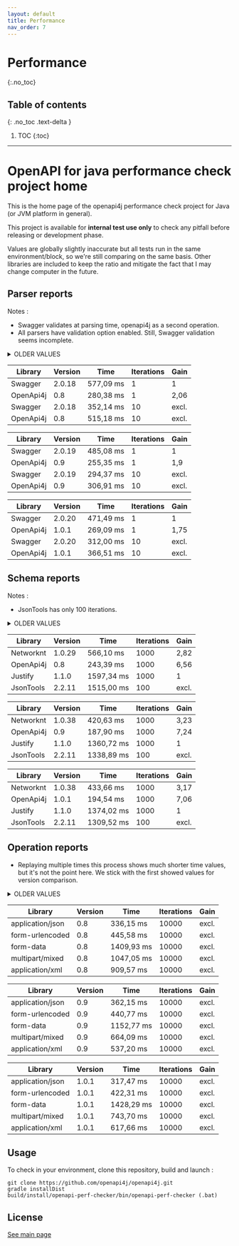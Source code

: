 ```yaml
---
layout: default
title: Performance
nav_order: 7
---
```


# Performance
{:.no_toc}

## Table of contents
{: .no_toc .text-delta }

1. TOC
{:toc}

---

# OpenAPI for java performance check project home

This is the home page of the openapi4j performance check project for Java (or JVM platform in general).

This project is available for **internal test use only** to check any pitfall before releasing or development phase.

Values are globally slightly inaccurate but all tests run in the same environment/block, so we're still comparing on the same basis.
Other libraries are included to keep the ratio and mitigate the fact that I may change computer in the future.

## Parser reports

Notes :
* Swagger validates at parsing time, openapi4j as a second operation.
* All parsers have validation option enabled. Still, Swagger validation seems incomplete.

<details><summary>OLDER VALUES</summary>
<p>

| Library           | Version       | Time          | Iterations    | Gain    |
|-------------------|---------------|---------------|---------------|---------|
| Swagger           | 2.0.15        | 460,31 ms     | 1             | 1       |
| OpenApi4j         | 0.1           | 227,84 ms     | 1             | 2.02    |
| Swagger           | 2.0.15        | 198,42 ms     | 10            | excl.   |
| OpenApi4j         | 0.1           | 215,42 ms     | 10            | excl.   |

| Library           | Version       | Time          | Iterations    | Gain    |
|-------------------|---------------|---------------|---------------|---------|
| Swagger           | 2.0.15        | 413,37 ms     | 1             | 1       |
| OpenApi4j         | 0.2           | 209,23 ms     | 1             | 1.98    |
| Swagger           | 2.0.15        | 240,47 ms     | 10            | excl.   |
| OpenApi4j         | 0.2           | 256,44 ms     | 10            | excl.   |

| Library           | Version       | Time          | Iterations    | Gain    |
|-------------------|---------------|---------------|---------------|---------|
| Swagger           | 2.0.16        | 435,82 ms     | 1             | 1       |
| OpenApi4j         | 0.3           | 204,29 ms     | 1             | 2,13    |
| Swagger           | 2.0.16        | 269,92 ms     | 10            | excl.   |
| OpenApi4j         | 0.3           | 333,24 ms     | 10            | excl.   |

| Library           | Version       | Time          | Iterations    | Gain    |
|-------------------|---------------|---------------|---------------|---------|
| Swagger           | 2.0.16        | 416,97 ms     | 1             | 1       |
| OpenApi4j         | 0.4           | 211,93 ms     | 1             | 1,97    |
| Swagger           | 2.0.16        | 222,47 ms     | 10            | excl.   |
| OpenApi4j         | 0.4           | 250,54 ms     | 10            | excl.   |

| Library           | Version       | Time          | Iterations    | Gain    |
|-------------------|---------------|---------------|---------------|---------|
| Swagger           | 2.0.16        | 489,60 ms     | 1             | 1       |
| OpenApi4j         | 0.5           | 243,73 ms     | 1             | 2,01    |
| Swagger           | 2.0.16        | 283,25 ms     | 10            | excl.   |
| OpenApi4j         | 0.5           | 364,69 ms     | 10            | excl.   |

| Library           | Version       | Time          | Iterations    | Gain    |
|-------------------|---------------|---------------|---------------|---------|
| Swagger           | 2.0.18        | 502,30 ms     | 1             | 1       |
| OpenApi4j         | 0.7           | 248,57 ms     | 1             | 2,02    |
| Swagger           | 2.0.18        | 325,65 ms     | 10            | excl.   |
| OpenApi4j         | 0.7           | 461,44 ms     | 10            | excl.   |

</p>
</details>

| Library           | Version       | Time          | Iterations    | Gain    |
|-------------------|---------------|---------------|---------------|---------|
| Swagger           | 2.0.18        | 577,09 ms     | 1             | 1       |
| OpenApi4j         | 0.8           | 280,38 ms     | 1             | 2,06    |
| Swagger           | 2.0.18        | 352,14 ms     | 10            | excl.   |
| OpenApi4j         | 0.8           | 515,18 ms     | 10            | excl.   |

| Library           | Version       | Time          | Iterations    | Gain    |
|-------------------|---------------|---------------|---------------|---------|
| Swagger           | 2.0.19        | 485,08 ms     | 1             | 1       |
| OpenApi4j         | 0.9           | 255,35 ms     | 1             | 1,9     |
| Swagger           | 2.0.19        | 294,37 ms     | 10            | excl.   |
| OpenApi4j         | 0.9           | 306,91 ms     | 10            | excl.   |

| Library           | Version       | Time          | Iterations    | Gain    |
|-------------------|---------------|---------------|---------------|---------|
| Swagger           | 2.0.20        | 471,49 ms     | 1             | 1       |
| OpenApi4j         | 1.0.1         | 269,09 ms     | 1             | 1,75    |
| Swagger           | 2.0.20        | 312,00 ms     | 10            | excl.   |
| OpenApi4j         | 1.0.1         | 366,51 ms     | 10            | excl.   |

## Schema reports

Notes :
* JsonTools has only 100 iterations.

<details><summary>OLDER VALUES</summary>
<p>

| Library           | Version       | Time          | Iterations    | Gain    |
|-------------------|---------------|---------------|---------------|---------|
| Networknt         | 1.0.26        | 361,14 ms     | 1000          | 1       |
| OpenApi4j         | 0.1           | 198,46 ms     | 1000          | 1.82    |
| JsonTools         | 2.2.11        | 755,55 ms     | 100           | excl.   |

| Library           | Version       | Time          | Iterations    | Gain    |
|-------------------|---------------|---------------|---------------|---------|
| Networknt         | 1.0.26        | 431,79 ms     | 1000          | 2.60    |
| OpenApi4j         | 0.2           | 204,24 ms     | 1000          | 5.50    |
| Justify           | 1.1.0         | 1124,20 ms    | 1000          | 1       |
| JsonTools         | 2.2.11        | 879,43 ms     | 100           | excl.   |

| Library           | Version       | Time          | Iterations    | Gain    |
|-------------------|---------------|---------------|---------------|---------|
| Networknt         | 1.0.26        | 445,28 ms     | 1000          | 2.44    |
| OpenApi4j         | 0.3           | 194,46 ms     | 1000          | 5.60    |
| Justify           | 1.1.0         | 1090,65 ms    | 1000          | 1       |
| JsonTools         | 2.2.11        | 912,47 ms     | 100           | excl.   |

| Library           | Version       | Time          | Iterations    | Gain    |
|-------------------|---------------|---------------|---------------|---------|
| Networknt         | 1.0.26        | 453,71 ms     | 1000          | 2,52    |
| OpenApi4j         | 0.4           | 219,83 ms     | 1000          | 5,19    |
| Justify           | 1.1.0         | 1141,52 ms    | 1000          | 1       |
| JsonTools         | 2.2.11        | 887,77 ms     | 100           | excl.   |

| Library           | Version       | Time          | Iterations    | Gain    |
|-------------------|---------------|---------------|---------------|---------|
| Networknt         | 1.0.26        | 452,04 ms     | 1000          | 2,53    |
| OpenApi4j         | 0.5           | 186,83 ms     | 1000          | 6,13    |
| Justify           | 1.1.0         | 1145,21 ms    | 1000          | 1       |
| JsonTools         | 2.2.11        | 960,87 ms     | 100           | excl.   |

| Library           | Version       | Time          | Iterations    | Gain    |
|-------------------|---------------|---------------|---------------|---------|
| Networknt         | 1.0.29        | 430,06 ms     | 1000          | 2,58    |
| OpenApi4j         | 0.7           | 214,22 ms     | 1000          | 5,19    |
| Justify           | 1.1.0         | 1111,41 ms    | 1000          | 1       |
| JsonTools         | 2.2.11        | 932,68 ms     | 100           | excl.   |
</p>
</details>


| Library           | Version       | Time          | Iterations    | Gain    |
|-------------------|---------------|---------------|---------------|---------|
| Networknt         | 1.0.29        | 566,10 ms     | 1000          | 2,82    |
| OpenApi4j         | 0.8           | 243,39 ms     | 1000          | 6,56    |
| Justify           | 1.1.0         | 1597,34 ms    | 1000          | 1       |
| JsonTools         | 2.2.11        | 1515,00 ms    | 100           | excl.   |

| Library           | Version       | Time          | Iterations    | Gain    |
|-------------------|---------------|---------------|---------------|---------|
| Networknt         | 1.0.38        | 420,63 ms     | 1000          | 3,23    |
| OpenApi4j         | 0.9           | 187,90 ms     | 1000          | 7,24    |
| Justify           | 1.1.0         | 1360,72 ms    | 1000          | 1       |
| JsonTools         | 2.2.11        | 1338,89 ms    | 100           | excl.   |

| Library           | Version       | Time          | Iterations    | Gain    |
|-------------------|---------------|---------------|---------------|---------|
| Networknt         | 1.0.38        | 433,66 ms     | 1000          | 3,17    |
| OpenApi4j         | 1.0.1         | 194,54 ms     | 1000          | 7,06    |
| Justify           | 1.1.0         | 1374,02 ms    | 1000          | 1       |
| JsonTools         | 2.2.11        | 1309,52 ms    | 100           | excl.   |

## Operation reports
* Replaying multiple times this process shows much shorter time values, but it's not the point here.
We stick with the first showed values for version comparison.

<details><summary>OLDER VALUES</summary>
<p>

| Content type      | Version       | Time          | Iterations    | Gain    |
|-------------------|---------------|---------------|---------------|---------|
| application/json  | 0.2           | 283,81 ms     | 10000         | excl.   |
| form-urlencoded   | 0.2           | 200,88 ms     | 10000         | excl.   |
| form-data         | 0.2           | 1076,23 ms    | 10000         | excl.   |
| multipart/mixed   | 0.2           | 705,87 ms     | 10000         | excl.   |
| application/xml   | 0.2           | 421,05 ms     | 10000         | excl.   |

| Library           | Version       | Time          | Iterations    | Gain    |
|-------------------|---------------|---------------|---------------|---------|
| application/json  | 0.3           | 189,94 ms     | 10000         | excl.   |
| form-urlencoded   | 0.3           | 209,47 ms     | 10000         | excl.   |
| form-data         | 0.3           | 946,24 ms     | 10000         | excl.   |
| multipart/mixed   | 0.3           | 675,33 ms     | 10000         | excl.   |
| application/xml   | 0.3           | 483,93 ms     | 10000         | excl.   |

| Library           | Version       | Time          | Iterations    | Gain    |
|-------------------|---------------|---------------|---------------|---------|
| application/json  | 0.4           | 270,73 ms     | 10000         | excl.   |
| form-urlencoded   | 0.4           | 218,47 ms     | 10000         | excl.   |
| form-data         | 0.4           | 875,94 ms     | 10000         | excl.   |
| multipart/mixed   | 0.4           | 641,77 ms     | 10000         | excl.   |
| application/xml   | 0.4           | 482,71 ms     | 10000         | excl.   |

| Library           | Version       | Time          | Iterations    | Gain    |
|-------------------|---------------|---------------|---------------|---------|
| application/json  | 0.5           | 275,72 ms     | 10000         | excl.   |
| form-urlencoded   | 0.5           | 274,72 ms     | 10000         | excl.   |
| form-data         | 0.5           | 1024,62 ms    | 10000         | excl.   |
| multipart/mixed   | 0.5           | 729,33 ms     | 10000         | excl.   |
| application/xml   | 0.5           | 493,96 ms     | 10000         | excl.   |

| Library           | Version       | Time          | Iterations    | Gain    |
|-------------------|---------------|---------------|---------------|---------|
| application/json  | 0.7           | 221,24 ms     | 10000         | excl.   |
| form-urlencoded   | 0.7           | 350,98 ms     | 10000         | excl.   |
| form-data         | 0.7           | 1065,83 ms    | 10000         | excl.   |
| multipart/mixed   | 0.7           | 629,08 ms     | 10000         | excl.   |
| application/xml   | 0.7           | 636,69 ms     | 10000         | excl.   |

</p>
</details>

| Library           | Version       | Time          | Iterations    | Gain    |
|-------------------|---------------|---------------|---------------|---------|
| application/json  | 0.8           | 336,15 ms     | 10000         | excl.   |
| form-urlencoded   | 0.8           | 445,58 ms     | 10000         | excl.   |
| form-data         | 0.8           | 1409,93 ms    | 10000         | excl.   |
| multipart/mixed   | 0.8           | 1047,05 ms    | 10000         | excl.   |
| application/xml   | 0.8           | 909,57 ms     | 10000         | excl.   |

| Library           | Version       | Time          | Iterations    | Gain    |
|-------------------|---------------|---------------|---------------|---------|
| application/json  | 0.9           | 362,15 ms     | 10000         | excl.   |
| form-urlencoded   | 0.9           | 440,77 ms     | 10000         | excl.   |
| form-data         | 0.9           | 1152,77 ms    | 10000         | excl.   |
| multipart/mixed   | 0.9           | 664,09 ms     | 10000         | excl.   |
| application/xml   | 0.9           | 537,20 ms     | 10000         | excl.   |

| Library           | Version       | Time          | Iterations    | Gain    |
|-------------------|---------------|---------------|---------------|---------|
| application/json  | 1.0.1         | 317,47 ms     | 10000         | excl.   |
| form-urlencoded   | 1.0.1         | 422,31 ms     | 10000         | excl.   |
| form-data         | 1.0.1         | 1428,29 ms    | 10000         | excl.   |
| multipart/mixed   | 1.0.1         | 743,70 ms     | 10000         | excl.   |
| application/xml   | 1.0.1         | 617,66 ms     | 10000         | excl.   |

## Usage

To check in your environment, clone this repository, build and launch :
```
git clone https://github.com/openapi4j/openapi4j.git
gradle installDist
build/install/openapi-perf-checker/bin/openapi-perf-checker (.bat)
```

## License

[See main page](index.md#license)
